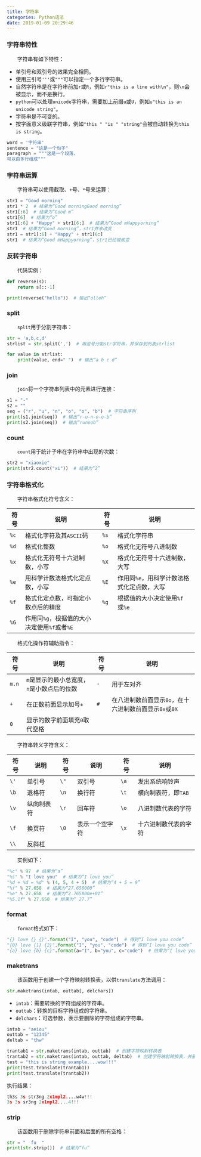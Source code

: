 ```yaml
---
title: 字符串
categories: Python语法
date: 2019-01-09 20:29:46
---
```

### 字符串特性

&emsp;&emsp;字符串有如下特性：<!--more-->

- 单引号和双引号的效果完全相同。
- 使用三引号`'''`或`"""`可以指定一个多行字符串。
- 自然字符串是在字符串前加`r`或`R`，例如`r"this is a line with\n"`，则`\n`会被显示，而不是换行。
- `python`可以处理`unicode`字符串，需要加上前缀`u`或`U`，例如`u"this is an unicode string"`。
- 字符串是不可变的。
- 按字面意义级联字符串，例如`"this " "is " "string"`会被自动转换为`this is string`。

``` python
word = '字符串'
sentence = "这是一个句子"
paragraph = """这是一个段落，
可以由多行组成"""
```

### 字符串运算

&emsp;&emsp;字符串可以使用截取、`+`号、`*`号来运算：

``` python
str1 = "Good morning"
str1 * 2  # 结果为“Good morningGood morning”
str1[:6]  # 结果为“Good m”
str1[6]  # 结果为“o”
str1[:6] + "Happy" + str1[6:]  # 结果为“Good mHappyorning”
str1  # 结果为“Good morning”，str1并未改变
str1 = str1[:6] + "Happy" + str1[6:]
str1  # 结果为“Good mHappyorning”，str1已经被改变
```

### 反转字符串

&emsp;&emsp;代码实例：

``` python
def reverse(s):
    return s[::-1]

print(reverse("hello"))  # 输出“olleh”
```

### split

&emsp;&emsp;`split`用于分割字符串：

``` python
str = 'a,b,c,d'
strlist = str.split(',')  # 用逗号分割str字符串，并保存到列表strlist

for value in strlist:
    print(value, end=" ")  # 输出“a b c d”
```

### join

&emsp;&emsp;`join`将一个字符串列表中的元素进行连接：

``` python
s1 = "-"
s2 = ""
seq = ("r", "u", "n", "o", "o", "b")  # 字符串序列
print(s1.join(seq))  # 输出“r-u-n-o-o-b”
print(s2.join(seq))  # 输出“runoob”
```

### count

&emsp;&emsp;`count`用于统计子串在字符串中出现的次数：

``` python
str2 = "xiaoxie"
print(str2.count("xi"))  # 结果为“2”
```

### 字符串格式化

&emsp;&emsp;字符串格式化符号含义：

符号 | 说明                                      | 符号 | 说明
-----|------------------------------------------|------|-----
`%c` | 格式化字符及其`ASCII`码                    | `%s` | 格式化字符串
`%d` | 格式化整数                                | `%o` | 格式化无符号八进制数
`%x` | 格式化无符号十六进制数，小写                | `%X` | 格式化无符号十六进制数，大写
`%e` | 用科学计数法格式化定点数，小写              | `%E` | 作用同`%e`，用科学计数法格式化定点数，大写
`%f` | 格式化定点数，可指定小数点后的精度           | `%g` | 根据值的大小决定使用`%f`或`%e`
`%G` | 作用同`%g`，根据值的大小决定使用`%f`或者`%E`

&emsp;&emsp;格式化操作符辅助指令：

符号  | 说明                                    | 符号 | 说明
------|-----------------------------------------|-----|-----
`m.n` | `m`是显示的最小总宽度，`n`是小数点后的位数 | `-`  | 用于左对齐
`+`   | 在正数前面显示加号`+`                    | `#`  | 在八进制数前面显示`0o`，在十六进制数前面显示`0x`或`0X`
`0`   | 显示的数字前面填充`0`取代空格

&emsp;&emsp;字符串转义字符含义：

符号 | 说明        | 符号 | 说明          | 符号 | 说明
-----|------------|------|---------------|------|-----
`\'` | 单引号     | `\"` | 双引号         | `\a` | 发出系统响铃声
`\b` | 退格符     | `\n` | 换行符         | `\t` | 横向制表符，即`TAB`
`\v` | 纵向制表符 | `\r` | 回车符         | `\o` | 八进制数代表的字符
`\f` | 换页符     | `\0` | 表示一个空字符 | `\x` | 十六进制数代表的字符
`\\` | 反斜杠

&emsp;&emsp;实例如下：

``` python
"%c" % 97  # 结果为“a”
"%s" % "I love you"  # 结果为“I love you”
"%d + %d = %d" % (4, 5, 4 + 5)  # 结果为“4 + 5 = 9”
"%f" % 27.658  # 结果为“27.658000”
"%e" % 27.658  # 结果为“2.765800e+01”
"%5.1f" % 27.658  # 结果为“ 27.7”
```

### format

&emsp;&emsp;`format`格式如下：

``` python
"{} love {} {}".format("I", "you", "code")  # 得到“I love you code”
"{0} love {1} {2}".format("I", "you", "code")  # 得到“I love you code”
"{a} love {b} {c}".format(a="I", b="you", c="code")  # 结果为“I love you code”
```

### maketrans

&emsp;&emsp;该函数用于创建一个字符映射转换表，以供`translate`方法调用：

``` python
str.maketrans(intab, outtab[, delchars])
```

- `intab`：需要转换的字符组成的字符串。
- `outtab`：转换的目标字符组成的字符串。
- `delchars`：可选参数，表示要删除的字符组成的字符串。

``` python
intab = "aeiou"
outtab = "12345"
deltab = "thw"

trantab1 = str.maketrans(intab, outtab)  # 创建字符映射转换表
trantab2 = str.maketrans(intab, outtab, deltab)  # 创建字符映射转换表，并删除指定字符
test = "this is string example....wow!!!"
print(test.translate(trantab1))
print(test.translate(trantab2))
```

执行结果：

``` python
th3s 3s str3ng 2x1mpl2....w4w!!!
3s 3s sr3ng 2x1mpl2....4!!!
```

### strip

&emsp;&emsp;该函数用于删除字符串前面和后面的所有空格：

``` python
str = "  fu  "
print(str.strip())  # 结果为“fu”
```